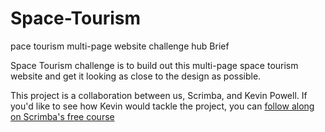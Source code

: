 # Space-Tourism
pace tourism multi-page website challenge hub
Brief

 Space Tourism challenge is to build out this multi-page space tourism website and get it looking as close to the design as possible.

This project is a collaboration between us, Scrimba, and Kevin Powell. If you'd like to see how Kevin would tackle the project, you can <a target="_blank" href="https://scrimba.com/learn/spacetravel" class="Text__Wrapper-h22w76-0 Link__Wrapper-h9wyyh-0 ihqcwT emCvbj">follow along on Scrimba's free course</a>
